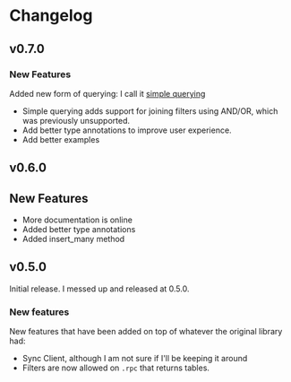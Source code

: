 # Changelog

## v0.7.0

### New Features

Added new form of querying: I call it [simple querying](examples/queries/simple-queries.md)

- Simple querying adds support for joining filters using AND/OR, which was previously unsupported.
- Add better type annotations to improve user experience.
- Add better examples

## v0.6.0

## New Features

- More documentation is online
- Added better type annotations
- Added insert_many method

## v0.5.0

Initial release. I messed up and released at 0.5.0.

### New features

New features that have been added on top of whatever the original library had:

- Sync Client, although I am not sure if I'll be keeping it around
- Filters are now allowed on `.rpc` that returns tables.
